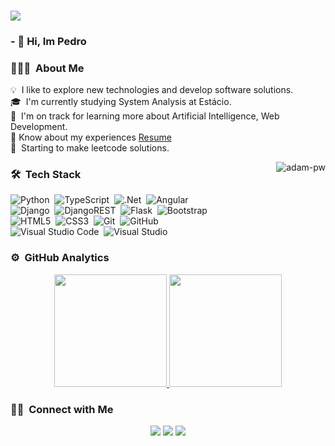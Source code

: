 ### ![](https://komarev.com/ghpvc/?username=ArthurTZ)
### - 👋 Hi, Im Pedro

### 👨🏻‍💻 &nbsp;About Me

💡 &nbsp;I like to explore new technologies and develop software solutions.\
🎓 &nbsp;I'm currently studying System Analysis at Estácio.\
🌱 &nbsp;I'm on track for learning more about Artificial Intelligence, Web Development.\
📄 Know about my experiences <a href="https://github.com/ArthurTZ/CV/blob/master/eng_cv.pdf" target="blank">Resume</a>
<br/>
📖 &nbsp;Starting to make leetcode solutions.

<p><img align="right" src="https://github.com/Adam-pw/Adam-pw/blob/main/animation_500_kxa883sd.gif" alt="adam-pw" /></p>

### 🛠 &nbsp;Tech Stack

![Python](https://img.shields.io/badge/python-3670A0?style=for-the-badge&logo=python&logoColor=ffdd54)&nbsp;
![TypeScript](https://img.shields.io/badge/typescript-%23007ACC.svg?style=for-the-badge&logo=typescript&logoColor=white)&nbsp;
![.Net](https://img.shields.io/badge/.NET-5C2D91?style=for-the-badge&logo=.net&logoColor=white)&nbsp;
![Angular](https://img.shields.io/badge/angular-%23DD0031.svg?style=for-the-badge&logo=angular&logoColor=white)\
![Django](https://img.shields.io/badge/django-%23092E20.svg?style=for-the-badge&logo=django&logoColor=white)&nbsp;
![DjangoREST](https://img.shields.io/badge/DJANGO-REST-ff1709?style=for-the-badge&logo=django&logoColor=white&color=ff1709&labelColor=gray)&nbsp;
![Flask](https://img.shields.io/badge/flask-%23000.svg?style=for-the-badge&logo=flask&logoColor=white)&nbsp;
![Bootstrap](https://img.shields.io/badge/bootstrap-%238511FA.svg?style=for-the-badge&logo=bootstrap&logoColor=white)\
![HTML5](https://img.shields.io/badge/html5-%23E34F26.svg?style=for-the-badge&logo=html5&logoColor=white)&nbsp;
![CSS3](https://img.shields.io/badge/css3-%231572B6.svg?style=for-the-badge&logo=css3&logoColor=white)&nbsp;
![Git](https://img.shields.io/badge/git-%23F05033.svg?style=for-the-badge&logo=git&logoColor=white)&nbsp;
![GitHub](https://img.shields.io/badge/github-%23121011.svg?style=for-the-badge&logo=github&logoColor=white)\
![Visual Studio Code](https://img.shields.io/badge/Visual%20Studio%20Code-0078d7.svg?style=for-the-badge&logo=visual-studio-code&logoColor=white)&nbsp;
![Visual Studio](https://img.shields.io/badge/Visual%20Studio-5C2D91.svg?style=for-the-badge&logo=visual-studio&logoColor=white)&nbsp;

### ⚙️ &nbsp;GitHub Analytics

<p align="center">
<a href="https://github.com/ArthurTZ">
  <img height="180em" src="https://github-readme-stats-eight-theta.vercel.app/api?username=ArthurTZ&show_icons=true&theme=algolia&include_all_commits=true&count_private=true"/>
  <img height="180em" src="https://github-readme-stats-eight-theta.vercel.app/api/top-langs/?username=ArthurTZ&layout=compact&langs_count=8&theme=algolia"/>
</a>
</p>

### 🤝🏻 &nbsp;Connect with Me

<p align="center">
<a href="https://www.linkedin.com/in/pedro-arthur-dev/"><img src="https://img.shields.io/badge/linkedin-%230077B5.svg?style=for-the-badge&logo=linkedin&logoColor=white"/></a>
<a href="mailto:pedroarthurzpyz@outlook.com"><img src="https://img.shields.io/badge/Microsoft_Outlook-0078D4?style=for-the-badge&logo=microsoft-outlook&logoColor=white"/></a>
<a href="https://leetcode.com/u/ArthurPY/"><img src="https://img.shields.io/badge/LeetCode-000000?style=for-the-badge&logo=LeetCode&logoColor=#d16c06"/></a>
</p>


